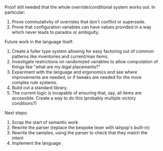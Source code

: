 Proof still needed that the whole override/conditional system works out. In
particular:

 1. Prove commutativity of overrides that don't conflict or supersede.
 1. Prove that configuration variables can have values provided in a way which
    never leads to paradox or ambiguity.

Future work in the language itself:

 1. Create a fuller type system allowing for easy factoring out of common
    patterns like inventories and current/max items.
 1. Investigate restrictions on randomized variables to allow computation of
    things like "what are my legal placements?"
 1. Experiment with the language and ergonomics and see where improvements are
    needed, or if tweaks are needed for the more complex rule systems.
 1. Build out a standard library.
 1. The current logic is incapable of ensuring that, say, all items are
    accessible. Create a way to do this (probably multiple victory conditions?)

Next steps:

 1. Scrap the start of semantic work
 1. Rewrite the parser (replace the bespoke lexer with lalrpop's built-in)
 1. Rewrite the samples, using the parser to check that they match the intent
 1. Implement the language
